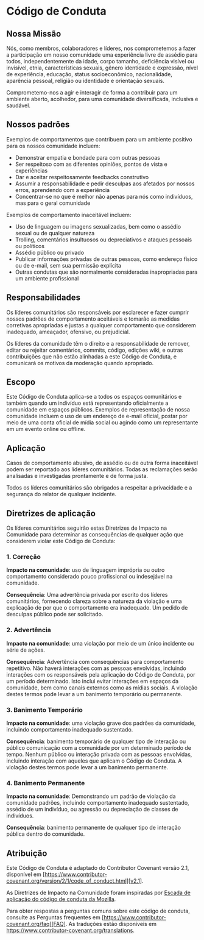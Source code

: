 # Código de Conduta

## Nossa Missão

Nós, como membros, colaboradores e líderes, nos comprometemos a fazer a participação em nosso
comunidade uma experiência livre de assédio para todos, independentemente da idade, corpo
tamanho, deficiência visível ou invisível, etnia, características sexuais, gênero
identidade e expressão, nível de experiência, educação, status socioeconômico,
nacionalidade, aparência pessoal, religião ou
identidade e orientação sexuais.

Comprometemo-nos a agir e interagir de forma a contribuir para um ambiente aberto, acolhedor,
para uma comunidade diversificada, inclusiva e saudável.

## Nossos padrões

Exemplos de comportamentos que contribuem para um ambiente positivo para os nossos
comunidade incluem:

* Demonstrar empatia e bondade para com outras pessoas
* Ser respeitoso com as diferentes opiniões, pontos de vista e experiências
* Dar e aceitar respeitosamente feedbacks construtivo
* Assumir a responsabilidade e pedir desculpas aos afetados por nossos erros,
  aprendendo com a experiência
* Concentrar-se no que é melhor não apenas para nós como indivíduos, mas para o geral
  comunidade

Exemplos de comportamento inaceitável incluem:

* Uso de linguagem ou imagens sexualizadas, bem como o assédio sexual ou de qualquer natureza
* Trolling, comentários insultuosos ou depreciativos e ataques pessoais ou políticos
* Assédio público ou privado
* Publicar informações privadas de outras pessoas, como endereço físico ou de e-mail,
  sem sua permissão explícita
* Outras condutas que são normalmente consideradas inapropriadas para um ambiente profissional

## Responsabilidades

Os líderes comunitários são responsáveis por esclarecer e fazer cumprir nossos padrões de
comportamento aceitáveis e tomarão as medidas corretivas apropriadas e justas a qualquer comportamento que considerem inadequado, ameaçador, ofensivo,
ou prejudicial.

Os líderes da comunidade têm o direito e a responsabilidade de remover, editar ou rejeitar
comentários, commits, código, edições wiki, e outras contribuições que
não estão alinhadas a este Código de Conduta, e comunicará os motivos da moderação
quando apropriado.

## Escopo

Este Código de Conduta aplica-se a todos os espaços comunitários e também quando
um indivíduo está representando oficialmente a comunidade em espaços públicos.
Exemplos de representação de nossa comunidade incluem o uso de um endereço de e-mail oficial,
postar por meio de uma conta oficial de mídia social ou agindo como um
representante em um evento online ou offline.

## Aplicação

Casos de comportamento abusivo, de assédio ou de outra forma inaceitável podem ser
reportado aos líderes comunitários.
Todas as reclamações serão analisadas e investigadas prontamente e de forma justa.

Todos os líderes comunitários são obrigados a respeitar a privacidade e a segurança do
relator de qualquer incidente.

## Diretrizes de aplicação

Os líderes comunitários seguirão estas Diretrizes de Impacto na Comunidade para determinar
as consequências de qualquer ação que considerem violar este Código de Conduta:

### 1. Correção

**Impacto na comunidade**: uso de linguagem imprópria ou outro comportamento considerado
pouco profissional ou indesejável na comunidade.

**Consequência**: Uma advertência privada por escrito dos líderes comunitários, fornecendo
clareza sobre a natureza da violação e uma explicação de por que o
comportamento era inadequado. Um pedido de desculpas público pode ser solicitado.

### 2. Advertência

**Impacto na comunidade**: uma violação por meio de um único incidente ou série de
ações.

**Consequência**: Advertência com consequências para comportamento repetitivo. Não haverá interações com as pessoas envolvidas, incluindo interações com os responsáveis pela aplicação do Código de Conduta, por um período determinado. Isto inclui evitar interações em espaços da comunidade, bem como canais externos como as mídias sociais. A violação destes termos pode levar a um banimento temporário ou permanente.

### 3. Banimento Temporário

**Impacto na comunidade**: uma violação grave dos padrões da comunidade, incluindo
comportamento inadequado sustentado.

**Consequência**: banimento temporário de qualquer tipo de interação ou público
comunicação com a comunidade por um determinado período de tempo. Nenhum público ou
interação privada com as pessoas envolvidas, incluindo interação com aqueles que aplicam o Código de Conduta.
A violação destes termos pode levar a um banimento permanente.

### 4. Banimento Permanente

**Impacto na comunidade**: Demonstrando um padrão de violação da comunidade
padrões, incluindo comportamento inadequado sustentado, assédio de um
indivíduo, ou agressão ou depreciação de classes de indivíduos.

**Consequência**: banimento permanente de qualquer tipo de interação pública dentro do
comunidade.

## Atribuição

Este Código de Conduta é adaptado do Contributor Covenant
versão 2.1, disponível em
[https://www.contributor-covenant.org/version/2/1/code_of_conduct.html][v2.1].

As Diretrizes de Impacto na Comunidade foram inspiradas por
[Escada de aplicação do código de conduta da Mozilla][Mozilla CoC].

Para obter respostas a perguntas comuns sobre este código de conduta, consulte as Perguntas frequentes em
[https://www.contributor-covenant.org/faq][FAQ]. As traduções estão disponíveis em
https://www.contributor-covenant.org/translations.

[página inicial]: https://www.contributor-covenant.org
[v2.1]: https://www.contributor-covenant.org/version/2/1/code_of_conduct.html
[Mozilla CoC]: https://github.com/mozilla/diversity
[FAQ]: https://www.contributor-covenant.org/faq
[traduções]: https://www.contributor-covenant.org/translations
